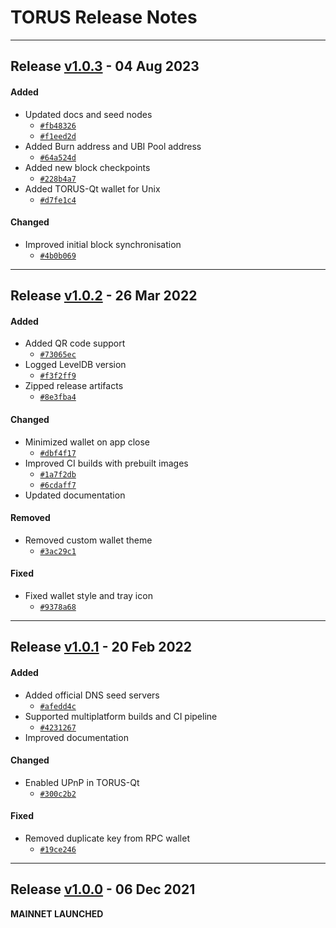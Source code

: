 # TORUS Release Notes

*****************************

## Release [v1.0.3](https://github.com/torus-economy/torus-core/releases/tag/v1.0.3) - 04 Aug 2023

#### Added

- Updated docs and seed nodes
    - [`#fb48326`](https://github.com/torus-economy/torus-core/commit/fb4832653cabe38bc8d436589ad5547bca3ae1ea)
    - [`#f1eed2d`](https://github.com/torus-economy/torus-core/commit/f1eed2d6dc2d5ac8f6b8c9a97f59e3794621fa0b)
- Added Burn address and UBI Pool address
    - [`#64a524d`](https://github.com/torus-economy/torus-core/commit/64a524dce71cb22056e3160452fb5bf9364992c5)
- Added new block checkpoints
    - [`#228b4a7`](https://github.com/torus-economy/torus-core/commit/228b4a7c87225f0387538854769d69c1e5254f64)
- Added TORUS-Qt wallet for Unix
    - [`#d7fe1c4`](https://github.com/torus-economy/torus-core/commit/d7fe1c41bf346cf58031ef190ee8ceff83380a87)

#### Changed

- Improved initial block synchronisation
    - [`#4b0b069`](https://github.com/torus-economy/torus-core/commit/4b0b069d3371ea9e8e218c61066b250a61c49a03)

*****************************

## Release [v1.0.2](https://github.com/torus-economy/torus-core/releases/tag/v1.0.2) - 26 Mar 2022

#### Added

- Added QR code support
    - [`#73065ec`](https://github.com/torus-economy/torus-core/commit/73065ec2b3990509e488c5dbd8fe4d78bc970b5b)
- Logged LevelDB version
    - [`#f3f2ff9`](https://github.com/torus-economy/torus-core/commit/f3f2ff9da192106622306790b987bafb25d9457e)
- Zipped release artifacts
    - [`#8e3fba4`](https://github.com/torus-economy/torus-core/commit/8e3fba42ac411e13b818e52d077b89cec32b5357)

#### Changed

- Minimized wallet on app close
    - [`#dbf4f17`](https://github.com/torus-economy/torus-core/commit/dbf4f17f6b08be439e8a8089fa00ee5c69992ad2)
- Improved CI builds with prebuilt images
    - [`#1a7f2db`](https://github.com/torus-economy/torus-core/commit/1a7f2db29ada228420b57e58417406004fc2f23d)
    - [`#6cdaff7`](https://github.com/torus-economy/torus-core/commit/6cdaff7eaf726a4aedf0201b4c95e7347a246f42)
- Updated documentation

#### Removed

- Removed custom wallet theme
    - [`#3ac29c1`](https://github.com/torus-economy/torus-core/commit/3ac29c1b360e73af7e63e2561aece8c91cc89b57)

#### Fixed

- Fixed wallet style and tray icon
    - [`#9378a68`](https://github.com/torus-economy/torus-core/commit/9378a6850b17fbc0151bf70ae7ac4c45fb734432)

*****************************

## Release [v1.0.1](https://github.com/torus-economy/torus-core/releases/tag/v1.0.1) - 20 Feb 2022

#### Added

- Added official DNS seed servers
    - [`#afedd4c`](https://github.com/torus-economy/torus-core/commit/afedd4cfa5f253478b364f4ef7fe27ba8dcc5bc5)
- Supported multiplatform builds and CI pipeline
    - [`#4231267`](https://github.com/torus-economy/torus-core/commit/42312672c6257dbb0e801e4bfc94c4304ea0296b)
- Improved documentation

#### Changed

- Enabled UPnP in TORUS-Qt
    - [`#300c2b2`](https://github.com/torus-economy/torus-core/commit/300c2b28cf00b3d5ba5e48db3de7feb1484a2234)

#### Fixed

- Removed duplicate key from RPC wallet
    - [`#19ce246`](https://github.com/torus-economy/torus-core/commit/19ce246f2ff9a1a54ba81edd7d4153840b27a6e7)

*****************************

## Release [v1.0.0](https://github.com/torus-economy/torus-core/releases/tag/v1.0.0) - 06 Dec 2021

**MAINNET LAUNCHED**
